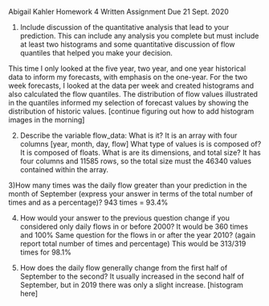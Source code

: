 Abigail Kahler
Homework 4 Written Assignment
Due 21 Sept. 2020

1) Include discussion of the quantitative analysis that lead to your prediction. This can include any analysis you complete but must include 
   at least two histograms and some quantitative discussion of flow quantiles that helped you make your decision.

This time I only looked at the five year, two year, and one year historical data to inform my forecasts, with emphasis on the one-year.
For the two week forecasts, I looked at the data per week and created histograms and also calculated the flow quantiles. The distribution
of flow values illustrated in the quantiles informed my selection of forecast values by showing the distribution of historic values. 
[continue figuring out how to add histogram images in the morning]

2) Describe the variable flow_data:
What is it? 
  It is an array with four columns [year, month, day, flow] 
What type of values is is composed of? 
  It is composed of floats.
What is are its dimensions, and total size? 
  It has four columns and 11585 rows, so the total size must the 46340 values contained within the array.

3)How many times was the daily flow greater than your prediction in the month of September (express your answer in terms of the total number of times and as a percentage)?
943 times = 93.4%

4) How would your answer to the previous question change if you considered only daily flows in or before 2000? 
It would be 360 times and 100%
   Same question for the flows in or after the year 2010? (again report total number of times and percentage)
This would be 313/319 times for 98.1%

5) How does the daily flow generally change from the first half of September to the second?
It usually increased in the second half of September, but in 2019 there was only a slight increase.
[histogram here]
